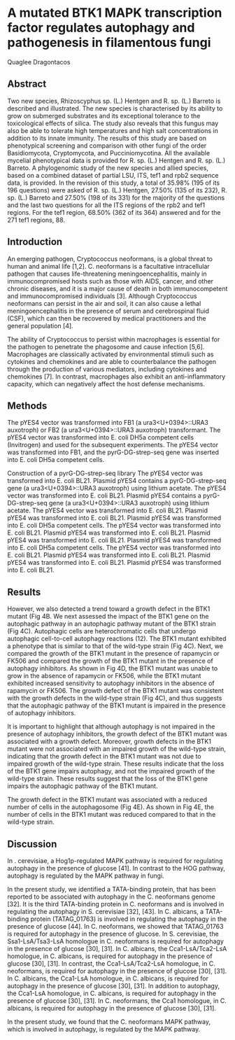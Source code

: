 # A mutated BTK1 MAPK transcription factor regulates autophagy and pathogenesis in filamentous fungi
Quaglee Dragontacos


## Abstract
Two new species, Rhizoscyphus sp. (L.) Hentgen and R. sp. (L.) Barreto is described and illustrated. The new species is characterised by its ability to grow on submerged substrates and its exceptional tolerance to the toxicological effects of silica. The study also reveals that this fungus may also be able to tolerate high temperatures and high salt concentrations in addition to its innate immunity. The results of this study are based on phenotypical screening and comparison with other fungi of the order Basidiomycota, Cryptomycota, and Pucciniomycotina. All the available mycelial phenotypical data is provided for R. sp. (L.) Hentgen and R. sp. (L.) Barreto. A phylogenomic study of the new species and allied species, based on a combined dataset of partial LSU, ITS, tef1 and rpb2 sequence data, is provided. In the revision of this study, a total of 35.98% (195 of its 196 questions) were asked of R. sp. (L.) Hentgen, 27.50% (135 of its 232), R. sp. (L.) Barreto and 27.50% (198 of its 331) for the majority of the questions and the last two questions for all the ITS regions of the rpb2 and tef1 regions. For the tef1 region, 68.50% (362 of its 364) answered and for the 271 tef1 regions, 88.


## Introduction
An emerging pathogen, Cryptococcus neoformans, is a global threat to human and animal life [1,2]. C. neoformans is a facultative intracellular pathogen that causes life-threatening meningoencephalitis, mainly in immunocompromised hosts such as those with AIDS, cancer, and other chronic diseases, and it is a major cause of death in both immunocompetent and immunocompromised individuals [3]. Although Cryptococcus neoformans can persist in the air and soil, it can also cause a lethal meningoencephalitis in the presence of serum and cerebrospinal fluid (CSF), which can then be recovered by medical practitioners and the general population [4].

The ability of Cryptococcus to persist within macrophages is essential for the pathogen to penetrate the phagosome and cause infection [5,6]. Macrophages are classically activated by environmental stimuli such as cytokines and chemokines and are able to counterbalance the pathogen through the production of various mediators, including cytokines and chemokines [7]. In contrast, macrophages also exhibit an anti-inflammatory capacity, which can negatively affect the host defense mechanisms.


## Methods
The pYES4 vector was transformed into FB1 (a ura3<U+0394>::URA3 auxotroph) or FB2 (a ura3<U+0394>::URA3 auxotroph) transformant. The pYES4 vector was transformed into E. coli DH5a competent cells (Invitrogen) and used for the subsequent experiments. The pYES4 vector was transformed into FB1, and the pyrG-DG-strep-seq gene was inserted into E. coli DH5a competent cells.

Construction of a pyrG-DG-strep-seq library
The pYES4 vector was transformed into E. coli BL21. Plasmid pYES4 contains a pyrG-DG-strep-seq gene (a ura3<U+0394>::URA3 auxotroph) using lithium acetate. The pYES4 vector was transformed into E. coli BL21. Plasmid pYES4 contains a pyrG-DG-strep-seq gene (a ura3<U+0394>::URA3 auxotroph) using lithium acetate. The pYES4 vector was transformed into E. coli BL21. Plasmid pYES4 was transformed into E. coli BL21. Plasmid pYES4 was transformed into E. coli DH5a competent cells. The pYES4 vector was transformed into E. coli BL21. Plasmid pYES4 was transformed into E. coli BL21. Plasmid pYES4 was transformed into E. coli BL21. Plasmid pYES4 was transformed into E. coli DH5a competent cells. The pYES4 vector was transformed into E. coli BL21. Plasmid pYES4 was transformed into E. coli BL21. Plasmid pYES4 was transformed into E. coli BL21. Plasmid pYES4 was transformed into E. coli BL21.


## Results
However, we also detected a trend toward a growth defect in the BTK1 mutant (Fig 4B. We next assessed the impact of the BTK1 gene on the autophagic pathway in an autophagic pathway mutant of the BTK1 strain (Fig 4C). Autophagic cells are heterochromatic cells that undergo autophagic cell-to-cell autophagy reactions (12). The BTK1 mutant exhibited a phenotype that is similar to that of the wild-type strain (Fig 4C). Next, we compared the growth of the BTK1 mutant in the presence of rapamycin or FK506 and compared the growth of the BTK1 mutant in the presence of autophagy inhibitors. As shown in Fig 4D, the BTK1 mutant was unable to grow in the absence of rapamycin or FK506, while the BTK1 mutant exhibited increased sensitivity to autophagy inhibitors in the absence of rapamycin or FK506. The growth defect of the BTK1 mutant was consistent with the growth defects in the wild-type strain (Fig 4C), and thus suggests that the autophagic pathway of the BTK1 mutant is impaired in the presence of autophagy inhibitors.

It is important to highlight that although autophagy is not impaired in the presence of autophagy inhibitors, the growth defect of the BTK1 mutant was associated with a growth defect. Moreover, growth defects in the BTK1 mutant were not associated with an impaired growth of the wild-type strain, indicating that the growth defect in the BTK1 mutant was not due to impaired growth of the wild-type strain. These results indicate that the loss of the BTK1 gene impairs autophagy, and not the impaired growth of the wild-type strain. These results suggest that the loss of the BTK1 gene impairs the autophagic pathway of the BTK1 mutant.

The growth defect in the BTK1 mutant was associated with a reduced number of cells in the autophagosome (Fig 4E). As shown in Fig 4E, the number of cells in the BTK1 mutant was reduced compared to that in the wild-type strain.


## Discussion
In . cerevisiae, a Hog1p-regulated MAPK pathway is required for regulating autophagy in the presence of glucose [41]. In contrast to the HOG pathway, autophagy is regulated by the MAPK pathway in fungi.

In the present study, we identified a TATA-binding protein, that has been reported to be associated with autophagy in the C. neoformans genome [32]. It is the third TATA-binding protein in C. neoformans and is involved in regulating the autophagy in S. cerevisiae [32], [43]. In C. albicans, a TATA-binding protein (TATAG_01763) is involved in regulating the autophagy in the presence of glucose [44]. In C. neoformans, we showed that TATAG_01763 is required for autophagy in the presence of glucose. In S. cerevisiae, the Ssa1-LsA/Tsa3-LsA homologue in C. neoformans is required for autophagy in the presence of glucose [30], [31]. In C. albicans, the Cca1-LsA/Tca2-LsA homologue, in C. albicans, is required for autophagy in the presence of glucose [30], [31]. In contrast, the Cca1-LsA/Tca2-LsA homologue, in C. neoformans, is required for autophagy in the presence of glucose [30], [31]. In C. albicans, the Cca1-LsA homologue, in C. albicans, is required for autophagy in the presence of glucose [30], [31]. In addition to autophagy, the Cca1-LsA homologue, in C. albicans, is required for autophagy in the presence of glucose [30], [31]. In C. neoformans, the Cca1 homologue, in C. albicans, is required for autophagy in the presence of glucose [30], [31].

In the present study, we found that the C. neoformans MAPK pathway, which is involved in autophagy, is regulated by the MAPK pathway.
